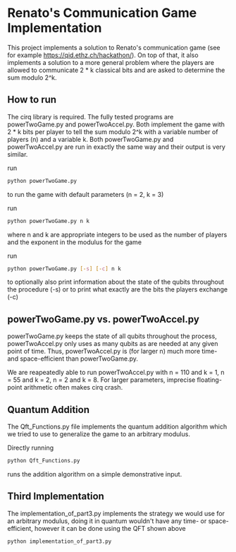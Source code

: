 # Renato's Communication Game Implementation

This project implements a solution to Renato's communication game (see for example https://qid.ethz.ch/hackathon/). On top of that, it also implements a solution to a more general problem where the players are allowed to communicate 2 * k classical bits and are asked to determine the sum modulo 2^k.

## How to run
The cirq library is required.
The fully tested programs are powerTwoGame.py and powerTwoAccel.py. Both implement the game with 2 * k bits per player to tell the sum modulo 2^k with a variable number of players (n) and a variable k. Both powerTwoGame.py and powerTwoAccel.py are run in exactly the same way and their output is very similar.

run

```bash
python powerTwoGame.py
```

to run the game with default parameters (n = 2, k = 3)


run

```bash
python powerTwoGame.py n k
```

where n and k are appropriate integers to be used as the number of players and the exponent in the modulus for the game

run

```bash
python powerTwoGame.py [-s] [-c] n k
```

to optionally also print information about the state of the qubits throughout the procedure (-s) or to print what exactly are the bits the players exchange (-c)

## powerTwoGame.py vs. powerTwoAccel.py

powerTwoGame.py keeps the state of all qubits throughout the process, powerTwoAccel.py only uses as many qubits as are needed at any given point of time. Thus, powerTwoAccel.py is (for larger n) much more time- and space-efficient than powerTwoGame.py.

We are reapeatedly able to run powerTwoAccel.py with n = 110 and k = 1, n = 55 and k = 2, n = 2 and k = 8. For larger parameters, imprecise floating-point arithmetic often makes cirq crash. 

## Quantum Addition

The Qft_Functions.py file implements the quantum addition algorithm which we tried to use to generalize the game to an arbitrary modulus.

Directly running

```bash
python Qft_Functions.py
```

runs the addition algorithm on a simple demonstrative input.

## Third Implementation

The implementation_of_part3.py implements the strategy we would use for an arbitrary modulus, doing it in quantum wouldn't have any time- or space-efficient, however it can be done using the QFT shown above

```bash
python implementation_of_part3.py
```

